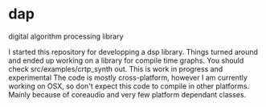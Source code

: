 # dap
digital algorithm processing library

I started this repository for developping a dsp library. Things turned around and ended up working on a library for compile time graphs. You should check src/examples/crtp_synth out.
This is work in progress and experimental
The code is mostly cross-platform, however I am currently working on OSX, so don't expect this code to compile in other platforms. Mainly because of coreaudio and very few platform dependant classes.
